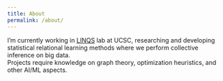 ```yaml
---
title: About
permalink: /about/
---
```


I’m currently working in [LINQS](https://linqs.org) lab at UCSC, researching and developing statistical relational learning methods
where we perform collective inference on big data.  
Projects require knowledge on graph theory, optimization heuristics, and other AI/ML aspects.
